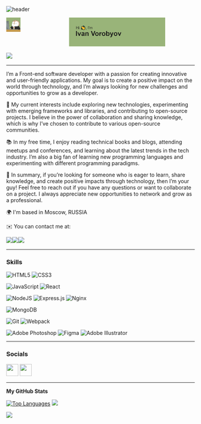 ![header](https://capsule-render.vercel.app/api?type=waving&&color=100:99B479,0:C7D3B9&height=80&section=header&)

  <div id="promo" align="left" style="display: flex">
    <a><img src="https://github.com/VanVorobyov/VanVorobyov/blob/main/VanVorobyov.gif" width="22.9%"/></a>
    <a><img src="https://github.com/VanVorobyov/VanVorobyov/blob/main/header.png?raw=true" width="76.4%"/></a>
  </div>
  
![](https://komarev.com/ghpvc/?username=VanVorobyov&color=green)





-------------
  <div id="contact" align="left">
  <p>
   I’m a Front-end software developer with a passion for creating innovative and user-friendly applications. My goal is to create a positive impact on the world through technology, and I’m always looking for new challenges and opportunities to grow as a developer.

🚀 My current interests include exploring new technologies, experimenting with emerging frameworks and libraries, and contributing to open-source projects. I believe in the power of collaboration and sharing knowledge, which is why I’ve chosen to contribute to various open-source communities.

📚 In my free time, I enjoy reading technical books and blogs, attending meetups and conferences, and learning about the latest trends in the tech industry. I’m also a big fan of learning new programming languages and experimenting with different programming paradigms.

🌱 In summary, if you’re looking for someone who is eager to learn, share knowledge, and create positive impacts through technology, then I’m your guy! Feel free to reach out if you have any questions or want to collaborate on a project. I always appreciate new opportunities to network and grow as a professional.</p>
  <p>🌍  I'm based in Moscow, RUSSIA</p>
  <p>✉️  You can contact me at:</p>
  <a href="https://t.me/vanvorobyov" target="_blank"><img src= "https://img.shields.io/badge/telegram-@vanvorobyov-blue?style=for-the-badge&logo=telegram&logoColor=white"/></a><a href="mailto:ya@ivanvorobev.ru" target="_blank"><img src="https://img.shields.io/badge/email-ya@ivanvorobev.ru-yellow?style=for-the-badge&logo=minutemailer&logoColor=white"/></a><a><img width="6.4%" src="https://media.tenor.com/x-jDtiNXLJcAAAAi/sleepy-beter-bed.gif"/></a>
  </div>
  

-------------


### Skills

![HTML5](https://img.shields.io/badge/html5-%23E34F26.svg?style=for-the-badge&logo=html5&logoColor=white)
![CSS3](https://img.shields.io/badge/css3-%231572B6.svg?style=for-the-badge&logo=css3&logoColor=white)

![JavaScript](https://img.shields.io/badge/javascript-%23323330.svg?style=for-the-badge&logo=javascript&logoColor=%23F7DF1E)
![React](https://img.shields.io/badge/react-%2320232a.svg?style=for-the-badge&logo=react&logoColor=%2361DAFB)

![NodeJS](https://img.shields.io/badge/node.js-6DA55F?style=for-the-badge&logo=node.js&logoColor=white)
![Express.js](https://img.shields.io/badge/express.js-%23404d59.svg?style=for-the-badge&logo=express&logoColor=%2361DAFB)
![Nginx](https://img.shields.io/badge/nginx-%23009639.svg?style=for-the-badge&logo=nginx&logoColor=white)

![MongoDB](https://img.shields.io/badge/MongoDB-%234ea94b.svg?style=for-the-badge&logo=mongodb&logoColor=white)

![Git](https://img.shields.io/badge/git-%23F05033.svg?style=for-the-badge&logo=git&logoColor=white)
![Webpack](https://img.shields.io/badge/webpack-%238DD6F9.svg?style=for-the-badge&logo=webpack&logoColor=black)

![Adobe Photoshop](https://img.shields.io/badge/adobe%20photoshop-%2331A8FF.svg?style=for-the-badge&logo=adobe%20photoshop&logoColor=white)
![Figma](https://img.shields.io/badge/figma-%23F24E1E.svg?style=for-the-badge&logo=figma&logoColor=white)
![Adobe Illustrator](https://img.shields.io/badge/adobe%20illustrator-%23FF9A00.svg?style=for-the-badge&logo=adobe%20illustrator&logoColor=white)

----------

### Socials

<p align="left"> <a href="https://www.github.com/VanVorobyov" target="_blank" rel="noreferrer"><img src="https://raw.githubusercontent.com/danielcranney/readme-generator/main/public/icons/socials/github.svg" width="32" height="32" /></a> <a href="http://www.instagram.com/vanxvan" target="_blank" rel="noreferrer"><img src="https://raw.githubusercontent.com/danielcranney/readme-generator/main/public/icons/socials/instagram.svg" width="32" height="32" /></a></p>

----------
<!-- ![Metrics](https://metrics.lecoq.io/VanVorobyov?template=classic&base.header=0&base.activity=0&base.community=0&base.repositories=0&base.metadata=0&isocalendar=1&base=header%2C%20activity%2C%20community%2C%20repositories%2C%20metadata&base.indepth=false&base.hireable=false&base.skip=false&isocalendar=false&isocalendar.duration=half-year&config.timezone=Europe%2FMoscow)
-->

  <div id="contact1" align="left">
    <p align="left">
<b align="left">My GitHub Stats</b>
</p>

<a href="https://github.com/VanVorobyov" align="center"><img width="39%" src="https://github-readme-stats.vercel.app/api/top-langs/?username=VanVorobyov&langs_count=10&title_color=0891b2&text_color=ffffff&icon_color=0891b2&bg_color=1c1917&hide_border=true&locale=en&custom_title=Top%20%Languages" alt="Top Languages" /></a>
<a><img width="60%" src="https://metrics.lecoq.io/VanVorobyov?template=classic&base.header=0&base.activity=0&base.community=0&base.repositories=0&base.metadata=0&isocalendar=1&base=header%2C%20activity%2C%20community%2C%20repositories%2C%20metadata&base.indepth=false&base.hireable=false&base.skip=false&isocalendar=false&isocalendar.duration=half-year&config.timezone=Europe%2FMoscow"/>  
</a>
  </div>

<p align="left">
<img src="https://capsule-render.vercel.app/api?type=waving&color=100:99B479,0:C7D3B9&height=80&section=footer"/>
</p>
